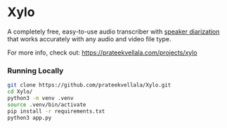 # Xylo
A completely free, easy-to-use audio transcriber with [speaker diarization](https://en.wikipedia.org/wiki/Speaker_diarisation) that works accurately with any audio and video file type.

For more info, check out: https://prateekvellala.com/projects/xylo

### Running Locally
```bash
git clone https://github.com/prateekvellala/Xylo.git
cd Xylo/
python3 -m venv .venv
source .venv/bin/activate
pip install -r requirements.txt
python3 app.py
```
